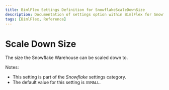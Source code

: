 ```yaml
---
title: BimlFlex Settings Definition for SnowflakeScaleDownSize
description: Documentation of settings option within BimlFlex for SnowflakeScaleDownSize
tags: [BimlFlex, Reference]
---
```


# Scale Down Size

The size the Snowflake Warehouse can be scaled down to.

Notes:

* This setting is part of the *Snowflake* settings category.
* The default value for this setting is `XSMALL`.
